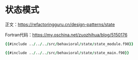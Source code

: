 # 状态模式

正文：https://refactoringguru.cn/design-patterns/state

Fortran代码：https://my.oschina.net/zuozhihua/blog/5150176

```fortran
{{#include ../../../src/behavioral/state/state_module.f90}}
```

```fortran
{{#include ../../../src/behavioral/state/state_main.f90}}
```